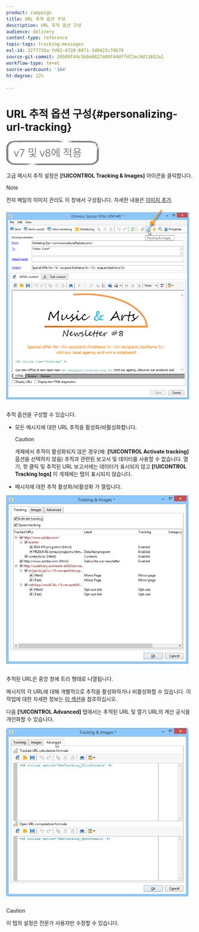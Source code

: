 ```yaml
---
product: campaign
title: URL 추적 옵션 구성
description: URL 추적 옵션 구성
audience: delivery
content-type: reference
topic-tags: tracking-messages
exl-id: 3277726a-fd92-4720-8871-3d0422c7db70
source-git-commit: 20509f44c5b8e0827a09f44dffdf2ec9d11652a1
workflow-type: tm+mt
source-wordcount: '164'
ht-degree: 12%

---
```


# URL 추적 옵션 구성{#personalizing-url-tracking}

![](../../assets/common.svg)

고급 메시지 추적 설정은 **[!UICONTROL Tracking & Images]** 아이콘을 클릭합니다.

>[!NOTE]
>
>전자 메일의 이미지 관리도 이 창에서 구성됩니다. 자세한 내용은 [이미지 추가](defining-the-email-content.md#adding-images).

![](assets/s_ncs_user_email_del_tracking_ico.png)

추적 옵션을 구성할 수 있습니다.

* 모든 메시지에 대한 URL 추적을 활성화/비활성화합니다.

   >[!CAUTION]
   >
   >게재에서 추적이 활성화되지 않은 경우(예: **[!UICONTROL Activate tracking]** 옵션을 선택하지 않음) 추적과 관련된 보고서 및 데이터를 사용할 수 없습니다. 열기, 핫 클릭 및 추적된 URL 보고서에는 데이터가 표시되지 않고 **[!UICONTROL Tracking logs]** 이 게재에는 탭이 표시되지 않습니다.

* 메시지에 대한 추적 활성화/비활성화 가 열립니다.

![](assets/s_ncs_user_email_del_tracking_param.png)

추적된 URL은 중앙 창에 트리 형태로 나열됩니다.

메시지의 각 URL에 대해 개별적으로 추적을 활성화하거나 비활성화할 수 있습니다. 이 작업에 대한 자세한 정보는 [이 섹션](how-to-configure-tracked-links.md)을 참조하십시오.

다음 **[!UICONTROL Advanced]** 탭에서는 추적된 URL 및 열기 URL의 계산 공식을 개인화할 수 있습니다.

![](assets/s_ncs_user_email_del_tracking_param_adv.png)

>[!CAUTION]
>
>이 탭의 설정은 전문가 사용자만 수정할 수 있습니다.
